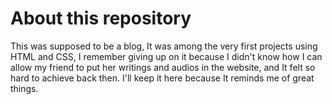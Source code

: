 # About this repository

This was supposed to be a blog, It was among the very first projects using HTML and CSS, I remember giving up on it because I didn't know how I can allow my friend to put her writings and audios in the website, and It felt so hard to achieve back then. I'll keep it here because It reminds me of great things.
